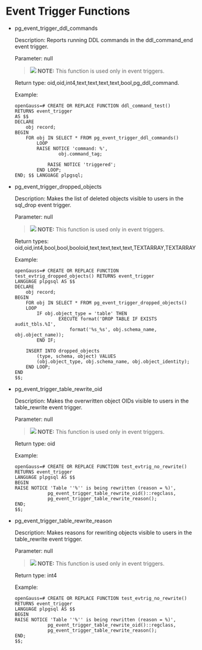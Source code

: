 # Event Trigger Functions<a name="EN-US_TOPIC_0289014904"></a>

-   pg\_event\_trigger\_ddl\_commands

    Description: Reports running DDL commands in the ddl_command_end event trigger.

    Parameter: null
    >![](public_sys-resources/icon-note.gif) **NOTE:**
    >This function is used only in event triggers.

    Return type: oid,oid,int4,text,text,text,text,bool,pg_ddl_command.

    Example:

    ```
    openGauss=# CREATE OR REPLACE FUNCTION ddl_command_test()
    RETURNS event_trigger
    AS $$
    DECLARE
        obj record;
    BEGIN
        FOR obj IN SELECT * FROM pg_event_trigger_ddl_commands()
            LOOP
            RAISE NOTICE 'command: %',
                    obj.command_tag;

                RAISE NOTICE 'triggered';
            END LOOP;
    END; $$ LANGUAGE plpgsql;
    ```

-   pg\_event\_trigger\_dropped\_objects

    Description: Makes the list of deleted objects visible to users in the sql\_drop event trigger.

    Parameter: null

    >![](public_sys-resources/icon-note.gif) **NOTE:**
    >This function is used only in event triggers.

    Return types: oid,oid,int4,bool,bool,booloid,text,text,text,text,TEXTARRAY,TEXTARRAY

    Example:

    ```
    openGauss=# CREATE OR REPLACE FUNCTION test_evtrig_dropped_objects() RETURNS event_trigger
    LANGUAGE plpgsql AS $$
    DECLARE
        obj record;
    BEGIN
        FOR obj IN SELECT * FROM pg_event_trigger_dropped_objects()
        LOOP
            IF obj.object_type = 'table' THEN
                    EXECUTE format('DROP TABLE IF EXISTS audit_tbls.%I',
                        format('%s_%s', obj.schema_name, obj.object_name));
            END IF;

        INSERT INTO dropped_objects
            (type, schema, object) VALUES
            (obj.object_type, obj.schema_name, obj.object_identity);
        END LOOP;
    END
    $$;
    ```

-   pg\_event\_trigger\_table\_rewrite\_oid

    Description: Makes the overwritten object OIDs visible to users in the table\_rewrite event trigger.

    Parameter: null

    >![](public_sys-resources/icon-note.gif) **NOTE:**
    >This function is used only in event triggers.

    Return type: oid

    Example:

    ```
    openGauss=# CREATE OR REPLACE FUNCTION test_evtrig_no_rewrite() RETURNS event_trigger
    LANGUAGE plpgsql AS $$
    BEGIN
    RAISE NOTICE 'Table ''%'' is being rewritten (reason = %)',
                pg_event_trigger_table_rewrite_oid()::regclass,
                pg_event_trigger_table_rewrite_reason();
    END;
    $$;
    ```

-   pg\_event\_trigger\_table\_rewrite\_reason

    Description: Makes reasons for rewriting objects visible to users in the table\_rewrite event trigger.

    Parameter: null

    >![](public_sys-resources/icon-note.gif) **NOTE:**
    >This function is used only in event triggers.

    Return type: int4

    Example:

    ```
    openGauss=# CREATE OR REPLACE FUNCTION test_evtrig_no_rewrite() RETURNS event_trigger
    LANGUAGE plpgsql AS $$
    BEGIN
    RAISE NOTICE 'Table ''%'' is being rewritten (reason = %)',
                pg_event_trigger_table_rewrite_oid()::regclass,
                pg_event_trigger_table_rewrite_reason();
    END;
    $$;
    ```
